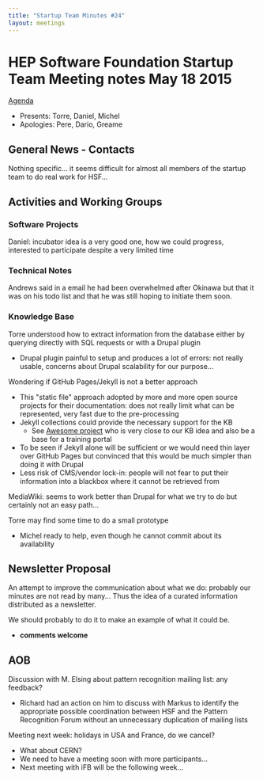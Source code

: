 ```yaml
---
title: "Startup Team Minutes #24"
layout: meetings
---
```


# HEP Software Foundation Startup Team Meeting notes May 18 2015

[Agenda](https://indico.cern.ch/event/395200/)

- Presents: Torre, Daniel, Michel
- Apologies: Pere, Dario, Greame

## General News - Contacts

Nothing specific... it seems difficult for almost all members of the startup
team to do real work for HSF...

## Activities and Working Groups

### Software Projects

Daniel: incubator idea is a very good one, how we could progress, interested to
participate despite a very limited time

### Technical Notes

Andrews said in a email he had been overwhelmed after Okinawa but that it was on
his todo list and that he was still hoping to initiate them soon.

### Knowledge Base

Torre understood how to extract information from the database either by querying
directly with SQL requests or with a Drupal plugin

- Drupal plugin painful to setup and produces a lot of errors: not really
  usable, concerns about Drupal scalability for our purpose...

Wondering if GitHub Pages/Jekyll is not a better approach

- This "static file" approach adopted by more and more open source projects for
  their documentation: does not really limit what can be represented, very fast
  due to the pre-processing
- Jekyll collections could provide the necessary support for the KB
  - See [Awesome project](https://github.com/sindresorhus/awesome) who is very
    close to our KB idea and also be a base for a training portal
- To be seen if Jekyll alone will be sufficient or we would need thin layer over
  GitHub Pages but convinced that this would be much simpler than doing it with
  Drupal
- Less risk of CMS/vendor lock-in: people will not fear to put their information
  into a blackbox where it cannot be retrieved from

MediaWiki: seems to work better than Drupal for what we try to do but certainly
not an easy path...

Torre may find some time to do a small prototype

- Michel ready to help, even though he cannot commit about its availability

## Newsletter Proposal

An attempt to improve the communication about what we do: probably our minutes
are not read by many... Thus the idea of a curated information distributed as a
newsletter.

We should probably to do it to make an example of what it could be.

- **comments welcome**

## AOB

Discussion with M. Elsing about pattern recognition mailing list: any feedback?

- Richard had an action on him to discuss with Markus to identify the
  appropriate possible coordination between HSF and the Pattern Recognition
  Forum without an unnecessary duplication of mailing lists

Meeting next week: holidays in USA and France, do we cancel?

- What about CERN?
- We need to have a meeting soon with more participants...
- Next meeting with iFB will be the following week...
